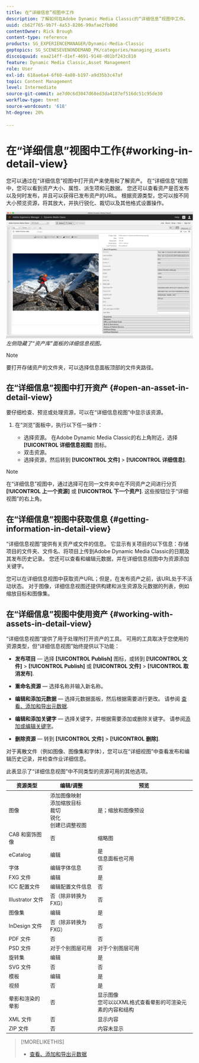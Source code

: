 ```yaml
---
title: 在“详细信息”视图中工作
description: 了解如何在Adobe Dynamic Media Classic的“详细信息”视图中工作。
uuid: cb62f765-9b7f-4a53-8206-99afae2fb80d
contentOwner: Rick Brough
content-type: reference
products: SG_EXPERIENCEMANAGER/Dynamic-Media-Classic
geptopics: SG_SCENESEVENONDEMAND_PK/categories/managing_assets
discoiquuid: eaa214ff-d1ef-4691-9148-d01bf243c810
feature: Dynamic Media Classic,Asset Management
role: User
exl-id: 618ae6a4-6f60-4a80-b197-a9d35b3c47af
topic: Content Management
level: Intermediate
source-git-commit: ae7d0c6d3047d68ed3da4187ef516dc51c95de30
workflow-type: tm+mt
source-wordcount: '618'
ht-degree: 20%

---
```


# 在“详细信息”视图中工作{#working-in-detail-view}

您可以通过在“详细信息”视图中打开资产来使用和了解资产。 在“详细信息”视图中，您可以看到资产大小、属性、派生项和元数据。 您还可以查看资产是否发布以及何时发布，并且可以获得已发布资产的URL。 根据资源类型，您可以按不同大小预览资源，将其放大，并执行锐化、裁切以及其他格式设置操作。

<!-- 

Comment Type: remark
Last Modified By: Rick Brough (rbrough@adobe.com)
Last Modified Date: 2018-06-14T13:52:46.623-0400

<p>as_detail_view_popup.png found in Downloads on local in folder "scene7-images"</p>

 -->

![详细信息视图](/help/using/assets/image_0.img.png)
*左侧隐藏了“资产库”面板的详细信息视图。*

>[!NOTE]
>
>要打开存储资产的文件夹，可以选择信息面板顶部的文件夹路径。

## 在“详细信息”视图中打开资产 {#open-an-asset-in-detail-view}

要仔细检查、预览或处理资源，可以在“详细信息视图”中显示该资源。

1. 在“浏览”面板中，执行以下任一操作：

   * 选择资源。 在Adobe Dynamic Media Classic的右上角附近，选择 **[!UICONTROL 详细信息视图]** 图标。
   * 双击资源。
   * 选择资源，然后转到 **[!UICONTROL 文件]** > **[!UICONTROL 详细信息]**.

>[!NOTE]
>
>在“详细信息”视图中，通过选择可在同一文件夹中在不同资产之间进行分页 **[!UICONTROL 上一个资源]** 或 **[!UICONTROL 下一个资产]**. 这些按钮位于“详细视图”的右上角。

## 在“详细信息”视图中获取信息 {#getting-information-in-detail-view}

“详细信息视图”提供有关资产或文件的信息。 它显示有关项目的以下信息：存储项目的文件夹、文件名、将项目上传到Adobe Dynamic Media Classic的日期及其发布历史记录。 您还可以查看和编辑元数据，并在详细信息视图中为资源添加关键字。

您可以在详细信息视图中获取资产URL；但是，在发布资产之前，该URL处于不活动状态。 对于图像，详细信息视图还提供构建和派生资源及元数据的列表，例如缩放目标和图像集。

## 在“详细信息”视图中使用资产 {#working-with-assets-in-detail-view}

“详细信息视图”提供了用于处理所打开资产的工具。 可用的工具取决于您使用的资源类型，但“详细信息视图”始终提供以下功能：

* **发布项目**  — 选择 **[!UICONTROL Publish]** 图标，或转到 **[!UICONTROL 文件]** > **[!UICONTROL Publish]** 或 **[!UICONTROL 文件]** > **[!UICONTROL 取消发布]**.

* **重命名资源**  — 选择名称并输入新名称。

* **编辑和添加元数据**  — 选择元数据面板，然后根据需要进行更改。 请参阅 [查看、添加和导出元数据](/help/using/viewing-adding-exporting-metadata.md).

* **编辑和添加关键字**  — 选择关键字，并根据需要添加或删除关键字。 请参阅[添加或编辑关键字](/help/using/viewing-adding-exporting-metadata.md)。

* **删除资源**  — 转到 **[!UICONTROL 文件]** > **[!UICONTROL 删除]**.

对于离散文件（例如图像、图像集和字体），您可以在“详细视图”中查看发布和编辑历史记录，并检查作业详细信息。

此表显示了“详细信息视图”中不同类型的资源可用的其他选项。

| 资源类型 | 编辑/调整 | 预览 |
| --- | --- | --- |
| 图像 | 添加图像映射<br>添加缩放目标<br>裁切<br>锐化<br>创建已调整视图 | 是；缩放和图像预设 |
| CAB 和窗饰图像 | 否 | 缩略图 |
| eCatalog | 编辑 | 是<br>信息面板也可用 |
| 字体 | 编辑字体信息 | 否 |
| FXG 文件 | 编辑 | 是 |
| ICC 配置文件 | 编辑配置文件信息 | 否 |
| Illustrator 文件 | 否（除非转换为 FXG） | 否 |
| 图像集 | 编辑 | 是 |
| InDesign 文件 | 否（除非转换为 FXG） | 否 |
| PDF 文件 | 否 | 否 |
| PSD 文件 | 对于个别图层可用 | 对于个别图层可用 |
| 旋转集 | 编辑 | 是 |
| SVG 文件 | 否 | 否 |
| 模板 | 编辑 | 是 |
| 视频 | 否 | 是 |
| 晕影和渲染的晕影 | 否 | 显示图像<br>您可以以XML格式查看晕影的可渲染元素的内容和结构 |
| XML 文件 | 否 | 显示内容 |
| ZIP 文件 | 否 | 内容未显示 |

>[!MORELIKETHIS]
>
>* [查看、添加和导出元数据](viewing-adding-exporting-metadata.md#viewing_adding_and_exporting_metadata)

